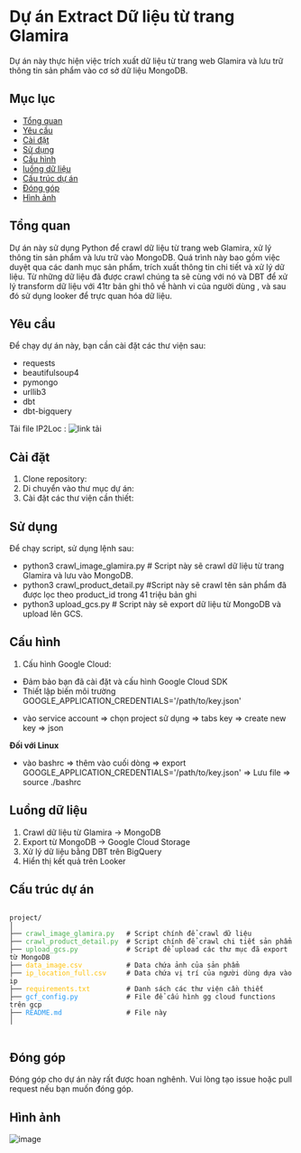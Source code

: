 # Dự án Extract Dữ liệu từ trang Glamira

Dự án này thực hiện việc trích xuất dữ liệu từ trang web Glamira và lưu trữ thông tin sản phẩm vào cơ sở dữ liệu MongoDB.

## Mục lục

- [Tổng quan](#tổng-quan)
- [Yêu cầu](#yêu-cầu)
- [Cài đặt](#cài-đặt)
- [Sử dụng](#sử-dụng)
- [Cấu hình](#cấu-hình)
- [luồng dữ liệu](#luồng-dữ-liệu)
- [Cấu trúc dự án](#cấu-trúc-dự-án)
- [Đóng góp](#đóng-góp)
- [Hình ảnh](#hình-ảnh)

## Tổng quan

Dự án này sử dụng Python để crawl dữ liệu từ trang web Glamira, xử lý thông tin sản phẩm và lưu trữ vào MongoDB. Quá trình này bao gồm việc duyệt qua các danh mục sản phẩm, trích xuất thông tin chi tiết và xử lý dữ liệu.
Từ những dữ liệu đã được crawl chúng ta sẽ cùng với nó và DBT để xử lý transform dữ liệu với 41tr bản ghi thô về hành vi của người dùng , và sau đó sử dụng looker để trực quan hóa dữ liệu.

## Yêu cầu

Để chạy dự án này, bạn cần cài đặt các thư viện sau:

- requests
- beautifulsoup4
- pymongo
- urllib3
- dbt
- dbt-bigquery

Tải file IP2Loc : ![link tải](https://lite.ip2location.com/database/db11-ip-country-region-city-latitude-longitude-zipcode-timezone)

## Cài đặt

1. Clone repository:
2. Di chuyển vào thư mục dự án:
3. Cài đặt các thư viện cần thiết:

## Sử dụng

Để chạy script, sử dụng lệnh sau:
+ python3 crawl_image_glamira.py # Script này sẽ crawl dữ liệu từ trang Glamira và lưu vào MongoDB.
+ python3 crawl_product_detail.py #Script này sẽ crawl tên sản phẩm đã được lọc theo product_id trong 41 triệu bản ghi
+ python3 upload_gcs.py # Script này sẽ export dữ liệu từ MongoDB và upload lên GCS.

## Cấu hình
1. Cấu hình Google Cloud:
- Đảm bảo bạn đã cài đặt và cấu hình Google Cloud SDK
- Thiết lập biến môi trường GOOGLE_APPLICATION_CREDENTIALS='/path/to/key.json'
+ vào service account => chọn project sử dụng => tabs key => create new key => json
  
**Đối với Linux**
+ vào bashrc => thêm vào cuối dòng => export GOOGLE_APPLICATION_CREDENTIALS='/path/to/key.json' => Lưu file => source ./bashrc

## Luồng dữ liệu
1. Crawl dữ liệu từ Glamira -> MongoDB
2. Export từ MongoDB -> Google Cloud Storage
3. Xử lý dữ liệu bằng DBT trên BigQuery
4. Hiển thị kết quả trên Looker


## Cấu trúc dự án
<pre>
<code>
project/
│
├── <span style="color: #4CAF50;">crawl_image_glamira.py</span>   # Script chính để crawl dữ liệu
├── <span style="color: #4CAF50;">crawl_product_detail.py</span>  # Script chính để crawl chi tiết sản phẩm 
├── <span style="color: #4CAF50;">upload_gcs.py</span>            # Script để upload các thư mục đã export từ MongoDB
├── <span style="color: #FFC107;">data_image.csv</span>           # Data chứa ảnh của sản phẩm
├── <span style="color: #FFC107;">ip_location_full.csv</span>     # Data chứa vị trí của người dùng dựa vào ip 
├── <span style="color: #FFC107;">requirements.txt</span>         # Danh sách các thư viện cần thiết
├── <span style="color: #2196F3;">gcf_config.py</span>            # File để cấu hình gg cloud functions trên gcp 
├── <span style="color: #2196F3;">README.md</span>                # File này
│
</code>
</pre>

## Đóng góp

Đóng góp cho dự án này rất được hoan nghênh. Vui lòng tạo issue hoặc pull request nếu bạn muốn đóng góp.

## Hình ảnh
![image](https://github.com/user-attachments/assets/ed466765-cfa8-4912-aafc-c524b6abd20c)

